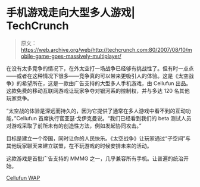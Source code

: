 # 手机游戏走向大型多人游戏| TechCrunch

> 原文：<https://web.archive.org/web/http://techcrunch.com:80/2007/08/10/mobile-game-goes-massively-multiplayer/>

在没有太多竞争的情况下，在外太空打一场战争已经够有挑战性了。但有时一点点——或者在这种情况下很多——竞争真的可以带来更吸引人的体验。这是《太空战争》的希望所在，这是一款由广告支持的大型多人手机游戏，由 Cellufun 出品。这款免费的移动互联网游戏让玩家争夺对银河系的控制权，并与多达 120 名其他玩家竞争。

“太空战的体验是深远而持久的，因为它提供了通常在多人游戏中看不到的互动功能，”Cellufun 首席执行官亚瑟·戈伊克曼说。“我们已经看到我们的 beta 测试人员对游戏采取了前所未有的创造性方法，例如发起协同攻击。”

目标是建立一个帝国，同时让你的人民快乐。《太空战争》让玩家通过“子空间”与其他玩家聊天来建立联盟，在不玩游戏的时候安排未来的活动。

这款游戏是首批广告支持的 MMMG 之一，几乎兼容所有手机。让普遍的统治开始。

[Cellufun WAP](https://web.archive.org/web/20170705055052/http://wap.cellufun.com/)